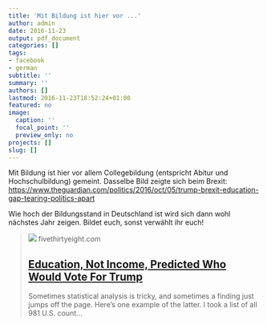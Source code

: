 ```yaml
---
title: 'Mit Bildung ist hier vor ...'
author: admin
date: 2016-11-23
output: pdf_document
categories: []
tags:
- facebook
- german
subtitle: ''
summary: ''
authors: []
lastmod: 2016-11-23T18:52:24+01:00
featured: no
image:
  caption: ''
  focal_point: ''
  preview_only: no
projects: []
slug: []
---
```

Mit Bildung ist hier vor allem Collegebildung (entspricht Abitur und Hochschulbildung) gemeint. Dasselbe Bild zeigte sich beim Brexit: https://www.theguardian.com/politics/2016/oct/05/trump-brexit-education-gap-tearing-politics-apart

Wie hoch der Bildungsstand in Deutschland ist wird sich dann wohl nächstes Jahr zeigen. Bildet euch, sonst verwählt ihr euch!
> [![](https://fivethirtyeight.com/wp-content/uploads/2016/11/education-4by3-2.jpg?w=700)](https://fivethirtyeight.com/features/education-not-income-predicted-who-would-vote-for-trump/)
> fivethirtyeight.com
> ## [Education, Not Income, Predicted Who Would Vote For Trump](https://fivethirtyeight.com/features/education-not-income-predicted-who-would-vote-for-trump/)
>
>Sometimes statistical analysis is tricky, and sometimes a finding just jumps off the page. Here’s one example of the latter. I took a list of all 981 U.S. count…

